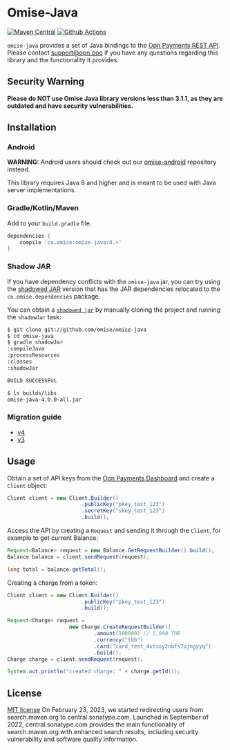# Omise-Java

[![Maven Central][5]][6] [![Github Actions][0]][1]

`omise-java` provides a set of Java bindings to the [Opn Payments REST API][2].  Please contact
 [support@opn.ooo][3] if you have any questions regarding this
library and the functionality it provides.

## Security Warning

**Please do NOT use Omise Java library versions less than 3.1.1, as they are outdated and have security vulnerabilities.**


## Installation

### Android

**WARNING:** Android users should check out our [omise-android][4] repository instead.

This library requires Java 8 and higher and is meant to be used with Java server
implementations.

### Gradle/Kotlin/Maven

Add to your `build.gradle` file.

```gradle
dependencies {
    compile 'co.omise:omise-java:4.+'
}
```

### Shadow JAR

If you have dependency conflicts with the `omise-java` jar, you can try using the
[shadowed JAR][7] version that has the JAR dependencies relocated to the
`co.omise.dependencies` package.

You can obtain a [`shadowed jar`][7] by manually cloning the project and running the
`shadowJar` task:

```sh
$ git clone git://github.com/omise/omise-java
$ cd omise-java
$ gradle shadowJar
:compileJava
:processResources
:classes
:shadowJar

BUILD SUCCESSFUL

$ ls builds/libs
omise-java-4.0.0-all.jar
```

### Migration guide

* [v4](MIGRATING.md#migrating-from-v3-to-v4)
* [v3](MIGRATING.md#migrating-to-v3)

## Usage

Obtain a set of API keys from the [Opn Payments Dashboard][8] and create a `Client` object:

```java
Client client = new Client.Builder()
                        .publicKey("pkey_test_123")
                        .secretKey("skey_test_123")
                        .build();
```

Access the API by creating a `Request` and sending it through the `Client`, for example to get
current Balance:

```java
Request<Balance> request = new Balance.GetRequestBuilder().build();
Balance balance = client.sendRequest(request);

long total = balance.getTotal();
```

Creating a charge from a token:

```java
Client client = new Client.Builder()
                        .publicKey("pkey_test_123")
                        .build();

Request<Charge> request =
                    new Charge.CreateRequestBuilder()
                            .amount(100000) // 1,000 THB
                            .currency("thb")
                            .card("card_test_4xtsoy2nbfs7ujngyyq")
                            .build();
Charge charge = client.sendRequest(request);

System.out.println("created charge: " + charge.getId());
```

## License

[MIT license][9]
On February 23, 2023, we started redirecting users from search.maven.org to central.sonatype.com. Launched in September of 2022, central.sonatype.com provides the main functionality of search.maven.org with enhanced search results, including security vulnerability and software quality information.


[0]: https://github.com/omise/omise-java/workflows/Java%20CI%20with%20Gradle/badge.svg
[1]: https://github.com/omise/omise-java/actions
[2]: https://docs.opn.ooo/
[3]: mailto:support@opn.ooo
[4]: https://github.com/omise/omise-android
[5]: https://img.shields.io/maven-central/v/co.omise/omise-java.svg?style=flat-square
[6]: https://central.sonatype.com/artifact/co.omise/omise-java/4.2.0/versions
[7]: https://github.com/johnrengelman/shadow
[8]: https://dashboard.omise.co/test/api-keys
[9]: https://github.com/johnrengelman/shadow
